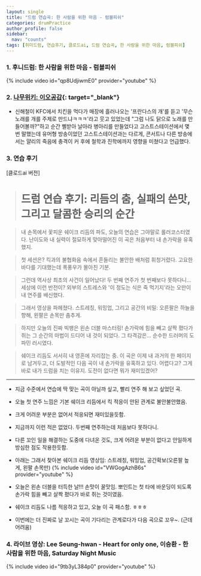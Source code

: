 ```yaml
---
layout: single
title: "드럼 연습곡: 한 사람을 위한 마음 - 럼블피쉬"
categories: drumPractice
author_profile: false
sidebar:
  nav: "counts"
tags: [취미드럼, 연습후기, 클로드ai, 드럼 연습곡, 한 사람을 위한 마음, 럼블피쉬]
---
```


### 1. 후니드럼: 한 사람을 위한 마음 - 럼블피쉬

{% include video id="qp8UdjiwmE0" provider="youtube" %}


### 2. [나무위키: 이오공감](https://namu.wiki/w/%EC%9D%B4%EC%98%A4%EA%B3%B5%EA%B0%90){: target="_blank"}
 
 - 신해철이 KFC에서 치킨을 먹다가 매장에 흘러나오는 '프란다스의 개'를 듣고 '무슨 노래를 개를 주제로 만드냐ㅋㅋㅋ'라고 웃고 있었는데 "그럼 나도 닭으로 노래를 만들어볼까?"하고 순간 삘받아 날아라 병아리를 만들었다고 고스트스테이션에서 몇 번 말했는데 유머형 방송이었던 고스트스테이션과는 다르게, 콘서트나 다른 방송에서는 얄리의 죽음에 충격이 커 후에 철학과 진학에까지 영향을 미쳤다고 언급했다.

### 3. 연습 후기

[클로드ai 버전]
># 드럼 연습 후기: 리듬의 춤, 실패의 쓴맛, 그리고 달콤한 승리의 순간

>내 손목에서 꽃피운 쉐이크 리듬의 파도, 오늘의 연습은 그야말로 롤러코스터였다. 난이도와 내 실력이 절묘하게 맞아떨어진 이 곡은 처음부터 내 손가락을 유혹했지.

>첫 세션은? 킥과의 불협화음 속에서 흔들리는 불안한 배처럼 휘청거렸다. 고요한 바다를 기대했는데 폭풍우가 몰아친 기분.

>그런데 역사상 최초의 사건이 일어났다! 두 번째 연주가 첫 번째보다 못하다니... 세상에 이런 반전이? 외부의 스트레스와 '이 정도는 식은 죽 먹기지'라는 오만이 내 연주를 배신했다.

>그래서 영상을 파헤쳤다. 스트레칭, 워밍업, 그리고 공간의 비밀: 오른팔은 하늘을 향해, 왼팔은 손목만 춤추게.

>하지만 오늘의 진짜 빅뱅은 왼손 더블 마스터링! 손가락에 힘을 빼고 살짝 폈다가 쥐는 그 순간의 마법이 드디어 내 것이 되었다. 그 타격감은... 순수한 드러머의 도파민 러시였다.

>쉐이크 리듬도 서서히 내 영혼에 자리잡는 중. 이 곡은 이제 내 과거의 한 페이지로 남겨두고, 더 도발적인 다음 곡이 내 손가락을 유혹하고 있다. 어렵다고? 그게 바로 내가 드럼을 치는 이유지. 도전이 없다면 뭐가 재미있겠어?

----

- 지금 수준에서 연습에 딱 맞는 곡이 아닐까 싶고, 빨리 연주 해 보고 싶었던 곡.
- 오늘 첫 연주 느낌은 기본 쉐이크 리듬에서 킥 적응이 안된 관계로 불안불안했음.
- 크게 어려운 부분은 없어서 적응되면 재미있을듯함.

- 지금까지 이런 적은 없었다. 두번째 연주하는데 처음보다 못하다니.
- 다른 꼬인 일을 해결하는 도중에 다녀온 것도, 크게 어려운 부분이 없다고 안일하게 방심한 점도 작용한듯함.
- 아래는 그래서 찾아본 쉐이크 리듬 영상임: 스트레칭, 워밍업, 공간확보(오른팔 높게, 왼팔 손목만)
{% include video id="VWGogAzhB6s" provider="youtube" %}

- 오늘은 왼손 더블을 터득한 날!!! 손맛이 꿀맛임. 뽀인트는 첫 타에 바운딩이 되도록 손가락 힘을 빼고 살짝 폈다가 바로 쥐는 것이였음.
- 쉐이크 리듬도 나름 적응하고 있고, 오늘 이 곡 패스함. ㅎㅎㅎ
- 이번에는 더 진짜로 날 꼬시는 곡이 기다리는 관계로다가 다음 곡으로 꼬우~. (근데 어려움)

### 4. 라이브 영상: Lee Seung-hwan - Heart for only one, 이승환 - 한 사람을 위한 마음, Saturday Night Music

{% include video id="9tb3yL384p0" provider="youtube" %}
